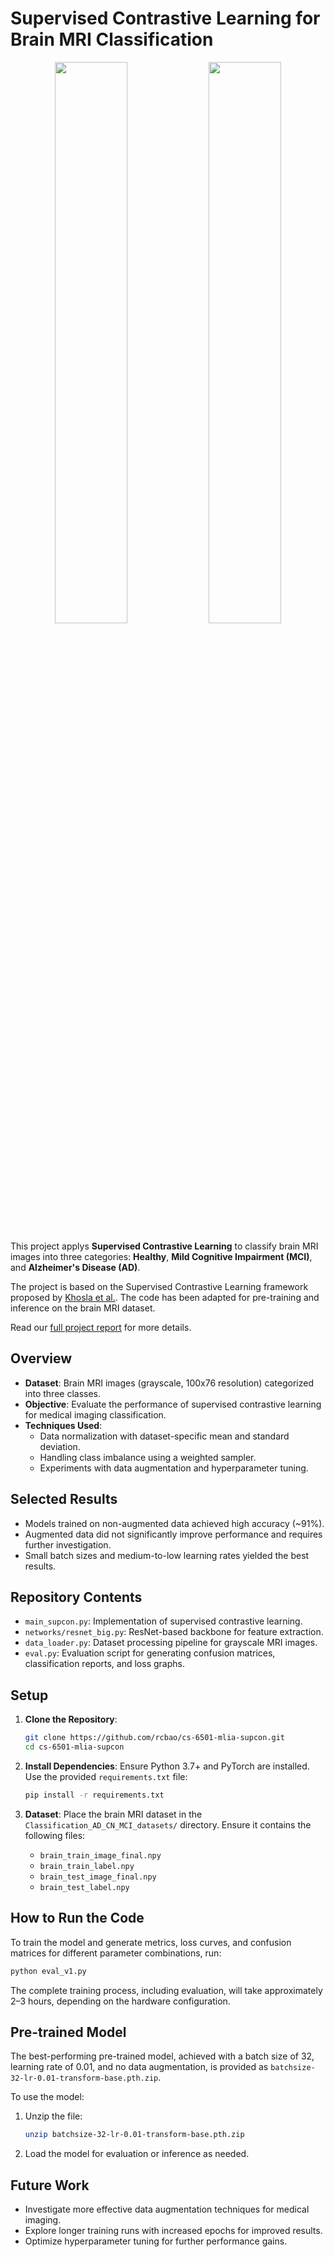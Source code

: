 # Supervised Contrastive Learning for Brain MRI Classification

<p align="center">
  <img src="https://github.com/user-attachments/assets/ccfb2bc3-cdfb-415f-883e-9a544c4e2acc" width="48%" />
  <img src="https://github.com/user-attachments/assets/4b8459e4-fc9f-4a5b-88de-03316351c76e" width="48%" />
</p>

This project applys **Supervised Contrastive Learning** to classify brain MRI images into three categories: **Healthy**, **Mild Cognitive Impairment (MCI)**, and **Alzheimer's Disease (AD)**. 

The project is based on the Supervised Contrastive Learning framework proposed by [Khosla et al.](https://arxiv.org/pdf/2004.11362). The code has been adapted for pre-training and inference on the brain MRI dataset.

Read our [full project report](REPORT.pdf) for more details.

## Overview

- **Dataset**: Brain MRI images (grayscale, 100x76 resolution) categorized into three classes.
- **Objective**: Evaluate the performance of supervised contrastive learning for medical imaging classification.
- **Techniques Used**:
  - Data normalization with dataset-specific mean and standard deviation.
  - Handling class imbalance using a weighted sampler.
  - Experiments with data augmentation and hyperparameter tuning.

## Selected Results

- Models trained on non-augmented data achieved high accuracy (~91%).
- Augmented data did not significantly improve performance and requires further investigation.
- Small batch sizes and medium-to-low learning rates yielded the best results.



## Repository Contents

- `main_supcon.py`: Implementation of supervised contrastive learning.
- `networks/resnet_big.py`: ResNet-based backbone for feature extraction.
- `data_loader.py`: Dataset processing pipeline for grayscale MRI images.
- `eval.py`: Evaluation script for generating confusion matrices, classification reports, and loss graphs.

## Setup

1. **Clone the Repository**:
   ```bash
   git clone https://github.com/rcbao/cs-6501-mlia-supcon.git
   cd cs-6501-mlia-supcon
   ```

2. **Install Dependencies**:
   Ensure Python 3.7+ and PyTorch are installed. Use the provided `requirements.txt` file:
   ```bash
   pip install -r requirements.txt
   ```

3. **Dataset**:
   Place the brain MRI dataset in the `Classification_AD_CN_MCI_datasets/` directory. Ensure it contains the following files:
   - `brain_train_image_final.npy`
   - `brain_train_label.npy`
   - `brain_test_image_final.npy`
   - `brain_test_label.npy`

## How to Run the Code

To train the model and generate metrics, loss curves, and confusion matrices for different parameter combinations, run:

```bash
python eval_v1.py
```

The complete training process, including evaluation, will take approximately 2–3 hours, depending on the hardware configuration.

## Pre-trained Model

The best-performing pre-trained model, achieved with a batch size of 32, learning rate of 0.01, and no data augmentation, is provided as `batchsize-32-lr-0.01-transform-base.pth.zip`.

To use the model:
1. Unzip the file:
   ```bash
   unzip batchsize-32-lr-0.01-transform-base.pth.zip
   ```
2. Load the model for evaluation or inference as needed.

## Future Work

- Investigate more effective data augmentation techniques for medical imaging.
- Explore longer training runs with increased epochs for improved results.
- Optimize hyperparameter tuning for further performance gains.
